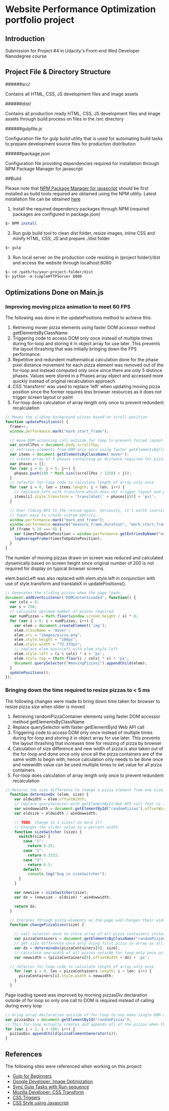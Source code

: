 # Website Performance Optimization portfolio project

## Introduction

Submission for Project #4 in Udacity's Front-end Wed Developer Nanodegree course 

## Project File & Directory Structure

######src/

Contains all HTML, CSS, JS development files and image assets

######dist/

Contains all production ready HTML, CSS, JS development files and image assets through build process on files in the /src directory

######gulpfile.js

Configuration file for gulp build utility that is used for automating build tasks to prepare development source files for production distribution

######package.json

Configuration file providing dependencies required for installation through NPM Package Manager for javascript 

##Build

Please note that [NPM Package Manager for javascript](https://www.npmjs.com/) should be first installed as build tools required are obtained using the NPM utility. Latest installation file can be obtained [here](https://nodejs.org/download/release/latest/)

1. Install the required dependency packages through NPM (required packages are configured in package.json)

  ```bash
  $> NPM install
  ```
2. Run gulp build tool to clean dist folder, resize images, inline CSS and minify HTML, CSS, JS and prepare ./dist folder

  ```bash
  $> gulp
  ```

3. Run local server on the production code residing in (project folder)/dist and access the website through localhost:8080

  ```bash
  $> cd /path/to/your-project-folder/dist
  $> python -m SimpleHTTPServer 8080
  ```

## Optimizations Done on Main.js

### Improving moving pizza animation to meet 60 FPS

The following was done in the updatePositions method to achieve this:

1. Retrieving mover pizza elements using faster DOM accessor method getElementsByClassName
2. Triggering code to access DOM only once instead of multiple times during for-loop and storing it in object array for use later. This prevents the layout thrashing that was initially bringing down the FPS performance.
3. Repetitive and redundent mathematical calculation done for the phase pixel distance movement for each pizza element was removed out of the for-loop and instead computed only once since there are only 5 distince phases. Values were stored in a Phases array object and accessed more quickly instead of original recalculation approach.
4. CSS 'transform' was used to replace 'left' when updating moving pizza position since the former requires less browser resources as it does not trigger screen layout or paint
5. For-loop does calculation of array length only once to prevent redundent recalculation 

```js
// Moves the sliding background pizzas based on scroll position
function updatePositions() {
  frame++;
  window.performance.mark("mark_start_frame");

  // move DOM accessing call outside for loop to prevent forced layout
  var scrollPos = document.body.scrollTop;
  // retrieve elements from DOM only once using faster getElementsByClassName method
  var items = document.getElementsByClassName('mover');
  // create array of 5 phases containing px distance required for pizza to move
  var phases = [];
  for (var j = 0; j < 5; j++) {
    phases.push(100 * Math.sin((scrollPos / 1250) + j));
  }
  // refactor for-loop code to calculate length of array only once
  for (var i = 0, len = items.length; i < len; i++) {
    // replaced left with transform which does not trigger layout and paint to improve page drawing performance
    items[i].style.transform = 'translateX(' + phases[i%5] + 'px)';
  }

  // User Timing API to the rescue again. Seriously, it's worth learning.
  // Super easy to create custom metrics.
  window.performance.mark("mark_end_frame");
  window.performance.measure("measure_frame_duration", "mark_start_frame", "mark_end_frame");
  if (frame % 10 === 0) {
    var timesToUpdatePosition = window.performance.getEntriesByName("measure_frame_duration");
    logAverageFrame(timesToUpdatePosition);
  }
}
```

The number of moving pizzas drawn on screen was reduced and calculated dynamically based on screen height since original number of 200 is not required for display on typical browser screens.

elem.basicLeft was also replaced with elem.style.left in conjunction with use of style.transform and translateX in updatePositions().

```js
// Generates the sliding pizzas when the page loads.
document.addEventListener('DOMContentLoaded', function() {
  var cols = 8;
  var s = 256;
  // calculate optimum number of pizzas required
  var numPizzas = Math.floor(window.screen.height / s) * 8;
  for (var i = 0; i < numPizzas; i++) {
    var elem = document.createElement('img');
    elem.className = 'mover';
    elem.src = "images/pizza.png";
    elem.style.height = "100px";
    elem.style.width = "73.333px";
    // replace elem.basicLeft with elem.style.left
    elem.style.left = (i % cols) * s + 'px';
    elem.style.top = (Math.floor(i / cols) * s) + 'px';
    document.querySelector("#movingPizzas1").appendChild(elem);
  }
  updatePositions();
});
```

### Bringing down the time required to resize pizzas to < 5 ms

The following changes were made to bring down time taken for browser to resize pizza size when slider is moved

1. Retrieving randomPizzaContainer elements using faster DOM accessor method getElementsByClassName
2. Replace querySelector with faster getElementById Web API call
3. Triggering code to access DOM only once instead of multiple times during for-loop and storing it in object array for use later. This prevents the layout thrashing that increases time for resizing of pizza by browser
4. Calculation of size difference and new width of pizza is also taken out of the for-loop and done once only since all the pizza containers are of the same width to begin with, hence calculation only needs to be done once and newwidth value can be used multiple times to set value for all pizza containers
5. For-loop does calculation of array length only once to prevent redundent recalculation

```js
// Returns the size difference to change a pizza element from one size to another. Called by changePizzaSlices(size).
  function determineDx (elem, size) {
    var oldwidth = elem.offsetWidth;
    // replace querySelector with getElementById Web API call that is faster
    var windowwidth = document.getElementById("randomPizzas").offsetWidth;
    var oldsize = oldwidth / windowwidth;

    // TODO: change to 3 sizes? no more xl?
    // Changes the slider value to a percent width
    function sizeSwitcher (size) {
      switch(size) {
        case "1":
          return 0.25;
        case "2":
          return 0.3333;
        case "3":
          return 0.5;
        default:
          console.log("bug in sizeSwitcher");
      }
    }

    var newsize = sizeSwitcher(size);
    var dx = (newsize - oldsize) * windowwidth;

    return dx;
  }

  // Iterates through pizza elements on the page and changes their widths
  function changePizzaSizes(size) {

    // call selector once to store array of all pizza containers instead of during each loop
    var pizzaContainers = document.getElementsByClassName("randomPizzaContainer");
    // get size difference once only using first pizza in array as all pizzas have the same size
    var dx = determineDx(pizzaContainers[0], size);
    // calculate new width of all pizzas outside for loop only once using first pizza in array
    var newwidth = (pizzaContainers[0].offsetWidth + dx) + 'px';

  // refactor for-loop code to calculate length of array only once
    for (var i = 0, len = pizzaContainers.length; i < len; i++) {
      pizzaContainers[i].style.width = newwidth;
    }
  }
```

Page loading speed was improved by morning pizzasDiv declaration outside of for loop so only one call to DOM is required instead of calling during every loop

```js
// bring array declaration outside of for-loop to ony make single DOM call
var pizzasDiv = document.getElementById("randomPizzas");
// This for-loop actually creates and appends all of the pizzas when the page loads
for (var i = 2; i < 100; i++) {
  pizzasDiv.appendChild(pizzaElementGenerator(i));
}
```

## References

The following sites were referenced when working on this project:

* <a href="https://css-tricks.com/gulp-for-beginners/">Gulp for Beginners</a>
* <a href="https://developers.google.com/web/fundamentals/performance/optimizing-content-efficiency/image-optimization">Google Developer: Image Optimization</a>
* <a href="http://davidwalsh.name/gulp-run-sequence">Sync Gulp Tasks with Run-sequence</a>
* <a href="https://developer.mozilla.org/en-US/docs/Web/CSS/transform">Mozilla Developer: CSS Transform</a>
* <a href="http://csstriggers.com/">CSS Triggers</a>
* <a href="http://www.kirupa.com/html5/setting_css_styles_using_javascript.htm">CSS Style using Javascript</a>
